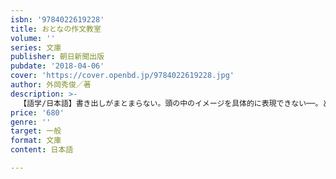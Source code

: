 ```yaml
---
isbn: '9784022619228'
title: おとなの作文教室
volume: ''
series: 文庫
publisher: 朝日新聞出版
pubdate: '2018-04-06'
cover: 'https://cover.openbd.jp/9784022619228.jpg'
author: 外岡秀俊／著
description: >-
  【語学/日本語】書き出しがまとまらない。頭の中のイメージを具体的に表現できない──。どうすればスッと伝わり、読み手に負担をかけない文章が書けるか。作文教室にせられた投稿と添削から、あなたの文章の弱点が見えてくる。アドバイス満載、文章で損しないための一冊。
price: '680'
genre: ''
target: 一般
format: 文庫
content: 日本語

---
```


